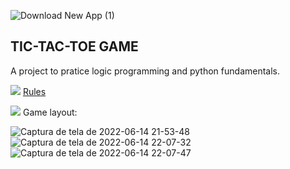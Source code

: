 ![Download New App (1)](https://user-images.githubusercontent.com/36522521/173712158-11ca3e6c-0b9a-4b99-93bc-6cd5123ed385.png)
## TIC-TAC-TOE GAME 
A project to pratice logic programming and python fundamentals.

<img src="https://img.icons8.com/fluency/25/undefined/rules.png"/> <a href="">Rules</a>

<img src="https://img.icons8.com/officel/23/undefined/system-task.png"/>  Game layout:

![Captura de tela de 2022-06-14 21-53-48](https://user-images.githubusercontent.com/36522521/173714646-c84ae9b6-b7e9-45bb-80b6-8f51ee56bb95.png)
![Captura de tela de 2022-06-14 22-07-32](https://user-images.githubusercontent.com/36522521/173714841-e2eec718-4dd3-449c-a889-b34aa01936ed.png)
![Captura de tela de 2022-06-14 22-07-47](https://user-images.githubusercontent.com/36522521/173714847-33a1a796-d5a2-4464-9d04-97e379cad9d4.png)
